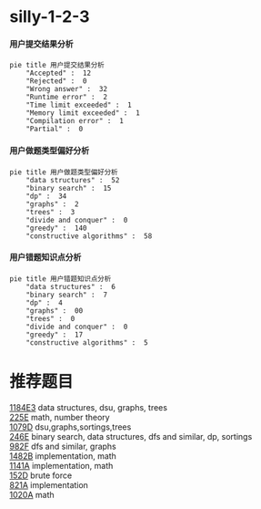 # silly-1-2-3

<!-- tabs:start -->



#### **用户提交结果分析**

```mermaid
pie title 用户提交结果分析
    "Accepted" :  12
    "Rejected" :  0
    "Wrong answer" :  32
    "Runtime error" :  2
    "Time limit exceeded" :  1
    "Memory limit exceeded" :  1
    "Compilation error" :  1
    "Partial" :  0
```

#### **用户做题类型偏好分析**

```mermaid
pie title 用户做题类型偏好分析
    "data structures" :  52
    "binary search" :  15
    "dp" :  34
    "graphs" :  2
    "trees" :  3
    "divide and conquer" :  0
    "greedy" :  140
    "constructive algorithms" :  58
```
#### **用户错题知识点分析**

```mermaid
pie title 用户错题知识点分析
    "data structures" :  6
    "binary search" :  7
    "dp" :  4
    "graphs" :  00
    "trees" :  0
    "divide and conquer" :  0
    "greedy" :  17
    "constructive algorithms" :  5
```



<!-- tabs:end -->
# 推荐题目
[1184E3](https://codeforces.com/contest/1184E/problem/3)		data structures,
                        dsu,
                        graphs,
                        trees		  
[225E](https://codeforces.com/contest/225/problem/E)		math,
                        number theory		  
[1079D](https://codeforces.com/contest/1079/problem/D)		dsu,graphs,sortings,trees		  
[246E](https://codeforces.com/contest/246/problem/E)		binary search,
                        data structures,
                        dfs and similar,
                        dp,
                        sortings		  
[982F](https://codeforces.com/contest/982/problem/F)		dfs and similar,
                        graphs		  
[1482B](https://codeforces.com/contest/1482/problem/B)		implementation,
                        math		  
[1141A](https://codeforces.com/contest/1141/problem/A)		implementation,
                        math		  
[152D](https://codeforces.com/contest/152/problem/D)		brute force		  
[821A](https://codeforces.com/contest/821/problem/A)		implementation		  
[1020A](https://codeforces.com/contest/1020/problem/A)		math		  
